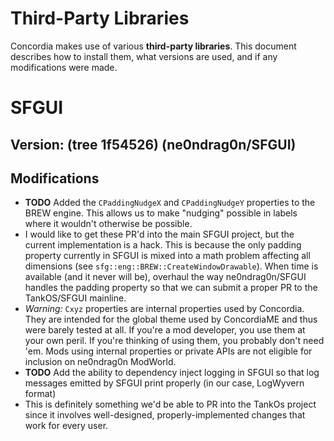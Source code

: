 Third-Party Libraries
=====================

Concordia makes use of various **third-party libraries**. This document describes how to install them, what versions are used, and if any modifications were made.

# SFGUI
## Version: (tree 1f54526) (ne0ndrag0n/SFGUI)

## Modifications
* **TODO** Added the `CPaddingNudgeX` and `CPaddingNudgeY` properties to the BREW engine. This allows us to make "nudging" possible in labels where it wouldn't otherwise be possible.
 * I would like to get these PR'd into the main SFGUI project, but the current implementation is a hack. This is because the only padding property currently in SFGUI is mixed into a math problem affecting all dimensions (see `sfg::eng::BREW::CreateWindowDrawable`). When time is available (and it never will be), overhaul the way ne0ndrag0n/SFGUI handles the padding property so that we can submit a proper PR to the TankOS/SFGUI mainline.
 * *Warning:* `Cxyz` properties are internal properties used by Concordia. They are intended for the global theme used by ConcordiaME and thus were barely tested at all. If you're a mod developer, you use them at your own peril. If you're thinking of using them, you probably don't need 'em. Mods using internal properties or private APIs are not eligible for inclusion on ne0ndrag0n ModWorld.
* **TODO** Add the ability to dependency inject logging in SFGUI so that log messages emitted by SFGUI print properly (in our case, LogWyvern format)
 * This is definitely something we'd be able to PR into the TankOs project since it involves well-designed, properly-implemented changes that work for every user.
